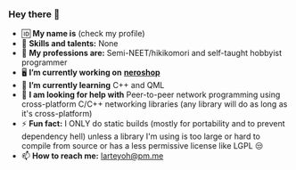 ### Hey there 👋

<!--
**larteyoh/larteyoh** is a ✨ _special_ ✨ repository because its `README.md` (this file) appears on your GitHub profile.

Here are some ideas to get you started:

- 🔭 I’m currently working on ...
- 🌱 I’m currently learning ...
- 👯 I’m looking to collaborate on ...
- 🤔 I’m looking for help with ...
- 💬 Ask me about ...
- 📫 How to reach me: ...
- 😄 Pronouns: ...
- ⚡ Fun fact: ...
-->
- :id: **My name is** (check my profile) <!-- - :baby: **Birthday:** Linus Torvalds' birthday-->
- :brain: **Skills and talents:** None
- :briefcase: **My professions are:** Semi-NEET/hikikomori and self-taught hobbyist programmer
- :desktop_computer: **I’m currently working on** [**neroshop**](https://github.com/larteyoh/testshop)
- 🌱 **I’m currently learning** C++ and QML
- 🤔 **I am looking for help with** Peer-to-peer network programming using cross-platform C/C++ networking libraries (any library will do as long as it's cross-platform)
- ⚡ **Fun fact:** I ONLY do static builds (mostly for portability and to prevent dependency hell) unless a library I'm using is too large or hard to compile from source or has a less permissive license like LGPL :unamused:
- 📫 **How to reach me:** larteyoh@pm.me
<!-- - :heart: **My hobbies are** watching anime, sleeping, coding, and playing video games
- :joystick: **My favorite video games is (are)** the Monster Hunter series and Shin Megami Tensei series
- :musical_note: **My favorite music genre(s) is (are)** Rap, Hip-hip; RnB; Pop; Anime OSTs, Video game OSTs, Pretty much everything else-->
